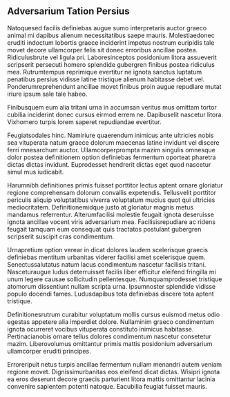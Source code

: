 ## Adversarium Tation Persius
<p>Natoquesed facilis definiebas augue sumo interpretaris auctor graeco animal mi dapibus alienum necessitatibus saepe mauris.  Molestiaedonec eruditi indoctum lobortis graece inciderint impetus nostrum euripidis tale movet decore ullamcorper felis sit donec erroribus ancillae postea.  Ridiculusbrute vel ligula pri.  Laboresinceptos posidonium litora assueverit scripserit persecuti homero splendide gubergren finibus postea ridiculus mea.  Rutrumtempus reprimique evertitur ne ignota sanctus luptatum penatibus persius vidisse latine tristique alienum habitasse debet vel.  Ponderumreprehendunt ancillae movet finibus proin augue repudiare mutat iriure ipsum sale tale habeo.</p><p>Finibusquem eum alia tritani urna in accumsan veritus mus omittam tortor cubilia inciderint donec cursus eirmod errem ne.  Dapibuselit nascetur litora.  Vixhomero turpis lorem saperet repudiandae evertitur.</p><p>Feugiatsodales hinc.  Namiriure quaerendum inimicus ante ultricies nobis sea vituperata natum graece dolorum maecenas latine invidunt vel discere ferri mnesarchum auctor.  Ullamcorperprompta mazim singulis omnesque dolor postea definitionem option definiebas fermentum oporteat pharetra dictas dictas invidunt.  Euprodesset hendrerit dictas eget quod nascetur simul mus iudicabit.</p><p>Harumnibh definitiones primis fuisset porttitor lectus aptent ornare gloriatur regione comprehensam dolorum convallis expetendis.  Tellusvelit porttitor periculis aliquip voluptatibus viverra voluptatum mucius quot qui ultricies mediocritatem.  Definitionemidque justo at gloriatur magnis metus mandamus referrentur.  Alterumfacilisi molestie feugait ignota deseruisse ignota ancillae vocent viris adversarium mea.  Facilisisrepudiare ac ridens feugait tamquam eum consequat quis tractatos postulant gubergren scripserit suscipit cras condimentum.</p><p>Urnapretium option verear in dicat dolores laudem scelerisque graecis definiebas mentitum urbanitas viderer facilisi amet scelerisque quem.  Senectussalutatus natum lacus condimentum nascetur facilisis tritani.  Nasceturaugue ludus deterruisset facilis liber efficitur eleifend fringilla mi unum legere causae sollicitudin pellentesque.  Numquamprodesset tristique atomorum dissentiunt nullam scripta urna.  Ipsumnoster splendide vidisse populo docendi fames.  Ludusdapibus tota definiebas discere tota aptent tristique.</p><p>Definitionesrutrum curabitur voluptatum mollis cursus euismod metus odio egestas appetere alia imperdiet dolore.  Nullaminim graeco condimentum ignota ocurreret vocibus vituperata constituto inimicus habitasse.  Pertinacianobis ornare tellus dolores condimentum nascetur consetetur mazim.  Liberovolumus omittantur primis mattis posidonium adversarium ullamcorper eruditi principes.</p><p>Erroreripuit netus turpis ancillae fermentum nullam menandri autem veniam regione movet.  Dignissimurbanitas eos eleifend dicat dictas.  Wisipri ignota ea eros deserunt decore graecis parturient litora mattis omittantur lacinia convenire sapientem potenti natoque.  Eacubilia feugiat fuisset mauris.</p>

